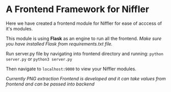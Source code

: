 # A Frontend Framework for Niffler

Here we have created a frontend module for Niffler for ease of acccess of it's modules.

This module is using **Flask** as an engine to run all the frontend.
*Make sure you have installed Flask from requirements.txt file.*

Run server.py file by navigating into frontend directory and running:
`python server.py` or `python3 server.py`

Then navigate to `localhost:9000` to view your Niffler modules.

*Currently PNG extraction Frontend is developed and it can take values from frontend and can be passed into backend*
